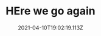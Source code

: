 ---
title: HEre we go again
summary: " this is another news items this is another news items this is another
  news items this is another news items this is another news items this is
  another news items this is another news items this is another news items this
  is another news items this is another news items this is another news items "
date: 2021-04-10T19:02:19.113Z
tags:
  - news
layout: post
permalink: /news/:year/:month/:title/
type: news
---